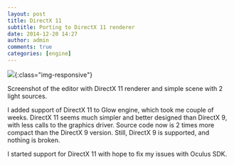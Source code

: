 ```yaml
---
layout: post
title: DirectX 11
subtitle: Porting to DirectX 11 renderer
date: 2014-12-20 14:27
author: admin
comments: true
categories: [engine]
---
```

![](/blog/images/uploads/2014/12/editor_dx112.jpg){:class="img-responsive"}

Screenshot of the editor with DirectX 11 renderer and simple scene with 2 light sources.

I added support of DirectX 11 to Glow engine, which took me couple of weeks. DirectX 11 seems much simpler and better designed than DirectX 9, with less calls to the graphics driver. Source code now is 2 times more compact than the DirectX 9 version. Still, DirectX 9 is supported, and nothing is broken.

I started support for DirectX 11 with hope to fix my issues with Oculus SDK.

